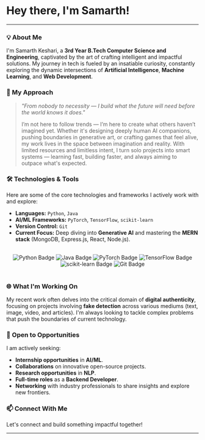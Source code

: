 <h1>Hey there, I'm Samarth!</h1>

---

### 💡 About Me

I'm Samarth Keshari, a **3rd Year B.Tech Computer Science and Engineering**, captivated by the art of crafting intelligent and impactful solutions. My journey in tech is fueled by an insatiable curiosity, constantly exploring the dynamic intersections of **Artificial Intelligence**, **Machine Learning**, and **Web Development**.

### 🚀 My Approach

> *"From nobody to necessity — I build what the future will need before the world knows it does."*
>
> I’m not here to follow trends — I’m here to create what others haven’t imagined yet. Whether it's designing deeply human AI companions, pushing boundaries in generative art, or crafting games that feel alive, my work lives in the space between imagination and reality. With limited resources and limitless intent, I turn solo projects into smart systems — learning fast, building faster, and always aiming to outpace what's expected.

### 🛠️ Technologies & Tools

Here are some of the core technologies and frameworks I actively work with and explore:

*   **Languages:** `Python`, `Java`
*   **AI/ML Frameworks:** `PyTorch`, `TensorFlow`, `scikit-learn`
*   **Version Control:** `Git`
*   **Current Focus:** Deep diving into **Generative AI** and mastering the **MERN stack** (MongoDB, Express.js, React, Node.js).

<br>

<div align="center">
  <img src="https://img.shields.io/badge/Python-3776AB?style=for-the-badge&logo=python&logoColor=white" alt="Python Badge" />
  <img src="https://img.shields.io/badge/Java-007396?style=for-the-badge&logo=java&logoColor=white" alt="Java Badge" />
  <img src="https://img.shields.io/badge/PyTorch-EE4C2C?style=for-the-badge&logo=pytorch&logoColor=white" alt="PyTorch Badge" />
  <img src="https://img.shields.io/badge/TensorFlow-FF6F00?style=for-the-badge&logo=tensorflow&logoColor=white" alt="TensorFlow Badge" />
  <img src="https://img.shields.io/badge/scikit--learn-F7931E?style=for-the-badge&logo=scikit-learn&logoColor=white" alt="scikit-learn Badge" />
  <img src="https://img.shields.io/badge/Git-F05032?style=for-the-badge&logo=git&logoColor=white" alt="Git Badge" />
</div>

<be>

<br>

### 🌐 What I'm Working On

My recent work often delves into the critical domain of **digital authenticity**, focusing on projects involving **fake detection** across various mediums (text, image, video, and articles). I'm always looking to tackle complex problems that push the boundaries of current technology.

### 🤝 Open to Opportunities

I am actively seeking:

*   **Internship opportunities** in **AI/ML**.
*   **Collaborations** on innovative open-source projects.
*   **Research opportunities** in **NLP**.
*   **Full-time roles** as a **Backend Developer**.
*   **Networking** with industry professionals to share insights and explore new frontiers.

### 📫 Connect With Me

Let's connect and build something impactful together!

---

